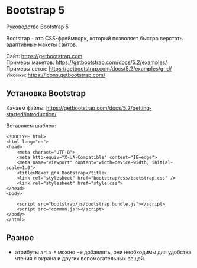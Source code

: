 # Bootstrap 5
Руководство Bootstrap 5

Bootstrap - это CSS-фреймворк, который позволяет быстро верстать адаптивные макеты сайтов.

Сайт: https://getbootstrap.com  
Примеры макетов: https://getbootstrap.com/docs/5.2/examples/  
Примеры сеток: https://getbootstrap.com/docs/5.2/examples/grid/  
Иконки: https://icons.getbootstrap.com/  

## Установка Bootstrap
Качаем файлы: https://getbootstrap.com/docs/5.2/getting-started/introduction/

Вставляем шаблон:

    <!DOCTYPE html>
    <html lang="en">
    <head>
        <meta charset="UTF-8">
        <meta http-equiv="X-UA-Compatible" content="IE=edge">
        <meta name="viewport" content="width=device-width, initial-scale=1.0">
        <title>Макет для Bootstrap</title>
        <link rel="stylesheet" href="bootstrap/css/bootstrap.css" />
        <link rel="stylesheet" href="style.css">
    </head>
    <body>

        <script src="bootstrap/js/bootstrap.bundle.js"></script>
        <script src="common.js"></script>
    </body>
    </html>

## Разное
- атрибуты `aria-*` можно не добавлять, они необходимы для удобства чтения с экрана и других вспомогательных вещей.
